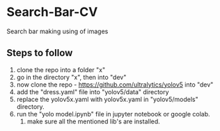 # Search-Bar-CV
Search bar making using of images

## Steps to follow
1. clone the repo into a folder "x"
2. go in the directory "x", then into "dev"
3. now clone the repo - https://github.com/ultralytics/yolov5 into "dev"
4. add the "dress.yaml" file into "yolov5/data" directory
5. replace the yolov5x.yaml with yolov5x.yaml in "yolov5/models" directory.
6. run the "yolo model.ipynb" file in jupyter notebook or google colab.
   1. make sure all the mentioned lib's are installed.
